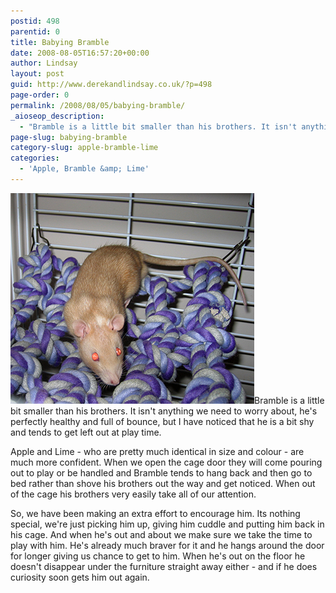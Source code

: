 ```yaml
---
postid: 498
parentid: 0
title: Babying Bramble
date: 2008-08-05T16:57:20+00:00
author: Lindsay
layout: post
guid: http://www.derekandlindsay.co.uk/?p=498
page-order: 0
permalink: /2008/08/05/babying-bramble/
_aioseop_description:
  - "Bramble is a little bit smaller than his brothers. It isn't anything we need to worry about, he's perfectly healthy and full of bounce, but I have noticed that he is a bit shy and tends to get left out at play time."
page-slug: babying-bramble
category-slug: apple-bramble-lime
categories:
  - 'Apple, Bramble &amp; Lime'
---
```

<img class="alignright size-full wp-image-8977" title="Our little rat, Bramble on his cargo net" src="/wp-content/uploads/2008/08/post_1963.jpg" alt="Our little rat, Bramble on his cargo net" width="390" height="337" />Bramble is a little bit smaller than his brothers. It isn't anything we need to worry about, he's perfectly healthy and full of bounce, but I have noticed that he is a bit shy and tends to get left out at play time.

Apple and Lime - who are pretty much identical in size and colour - are much more confident. When we open the cage door they will come pouring out to play or be handled and Bramble tends to hang back and then go to bed rather than shove his brothers out the way and get noticed. When out of the cage his brothers very easily take all of our attention.

So, we have been making an extra effort to encourage him. Its nothing special, we're just picking him up, giving him cuddle and putting him back in his cage. And when he's out and about we make sure we take the time to play with him. He's already much braver for it and he hangs around the door for longer giving us chance to get to him. When he's out on the floor he doesn't disappear under the furniture straight away either - and if he does curiosity soon gets him out again.